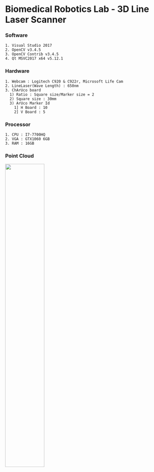 # Biomedical Robotics Lab - 3D Line Laser Scanner

### Software
```
1. Visual Studio 2017
2. OpenCV v3.4.5
3. OpenCV Contrib v3.4.5
4. Qt MSVC2017 x64 v5.12.1
```

### Hardware
```
1. Webcam : Logitech C920 & C922r, Microsoft Life Cam
2. LineLaser(Wave Length) : 650nm
3. ChArUco board
  1) Ratio : Square size/Marker size = 2  
  2) Square size : 30mm  
  3) ArUco Marker Id
    1] H Board : 10
    2] V Board : 5
```

### Processor
```
1. CPU : I7-7700HQ
2. VGA : GTX1060 6GB
3. RAM : 16GB
```

### Point Cloud
<img src="https://user-images.githubusercontent.com/38609785/54472606-52f46080-480e-11e9-9299-dd0fd5602779.png" width="50%"></img>
